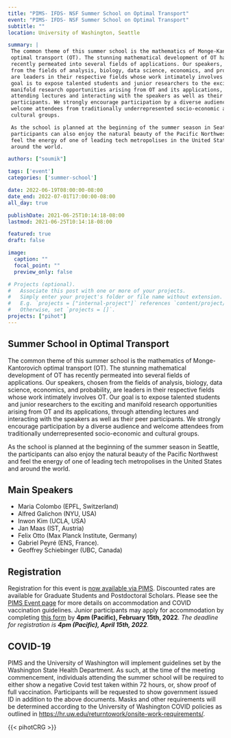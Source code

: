 ```yaml
---
title: "PIMS- IFDS- NSF Summer School on Optimal Transport"
event: "PIMS- IFDS- NSF Summer School on Optimal Transport"
subtitle: ""
location: University of Washington, Seattle

summary: |
 The common theme of this summer school is the mathematics of Monge-Kantorovich
 optimal transport (OT). The stunning mathematical development of OT has
 recently permeated into several fields of applications. Our speakers, chosen
 from the fields of analysis, biology, data science, economics, and probability,
 are leaders in their respective fields whose work intimately involves OT. Our
 goal is to expose talented students and junior researchers to the exciting and
 manifold research opportunities arising from OT and its applications, through
 attending lectures and interacting with the speakers as well as their peer
 participants. We strongly encourage participation by a diverse audience and
 welcome attendees from traditionally underrepresented socio-economic and
 cultural groups.

 As the school is planned at the beginning of the summer season in Seattle, the
 participants can also enjoy the natural beauty of the Pacific Northwest and
 feel the energy of one of leading tech metropolises in the United States and
 around the world.

authors: ["soumik"]

tags: ['event']
categories: ['summer-school']

date: 2022-06-19T08:00:00-08:00
date_end: 2022-07-01T17:00:00-08:00
all_day: true

publishDate: 2021-06-25T10:14:18-08:00
lastmod: 2021-06-25T10:14:18-08:00

featured: true
draft: false

image:
  caption: ""
  focal_point: ""
  preview_only: false

# Projects (optional).
#   Associate this post with one or more of your projects.
#   Simply enter your project's folder or file name without extension.
#   E.g. `projects = ["internal-project"]` references `content/project/deep-learning/index.md`.
#   Otherwise, set `projects = []`.
projects: ["pihot"]
---
```


## Summer School in Optimal Transport

The common theme of this summer school is the mathematics of Monge-Kantorovich
optimal transport (OT). The stunning mathematical development of OT has recently
permeated into several fields of applications. Our speakers, chosen from the
fields of analysis, biology, data science, economics, and probability, are
leaders in their respective fields whose work intimately involves OT. Our goal
is to expose talented students and junior researchers to the exciting and
manifold research opportunities arising from OT and its applications, through
attending lectures and interacting with the speakers as well as their peer
participants. We strongly encourage participation by a diverse audience and
welcome attendees from traditionally underrepresented socio-economic and
cultural groups.

As the school is planned at the beginning of the summer season in Seattle, the
participants can also enjoy the natural beauty of the Pacific Northwest and feel
the energy of one of leading tech metropolises in the United States and around
the world.

## Main Speakers
  * Maria Colombo (EPFL, Switzerland)
  * Alfred Galichon (NYU, USA)
  * Inwon Kim (UCLA, USA)
  * Jan Maas (IST, Austria)
  * Felix Otto (Max Planck Institute, Germany)
  * Gabriel Peyré (ENS, France).
  * Geoffrey Schiebinger (UBC, Canada)
  
## Registration
Registration for this event is [now available via
PIMS](https://www.pims.math.ca/scientific-event/220619-pinssot). Discounted
rates are available for Graduate Students and Postdoctoral Scholars. Please see
the [PIMS Event page](https://www.pims.math.ca/scientific-event/220619-pinssot)
for more details on accommodation and COVID vaccination guidelines. Junior
participants may apply for accommodation by completing [this
form](https://ubc.ca1.qualtrics.com/jfe/form/SV_38HIoKjDdteuPGe) by **4pm
(Pacific), February 15th, 2022**. *The deadline for registration is **4pm
(Pacific), April 15th, 2022**.*

## COVID-19
PIMS and the University of Washington will implement guidelines set by the
Washington State Health Department. As such, at the time of the meeting
commencement, individuals attending the summer school will be required to either
show a negative Covid test taken within 72 hours, or, show proof of full
vaccination. Participants will be requested to show government issued ID in
addition to the above documents. Masks and other requirements will be determined
according to the University of Washington COVID policies as outlined in
https://hr.uw.edu/returntowork/onsite-work-requirements/.

{{< pihotCRG >}}
